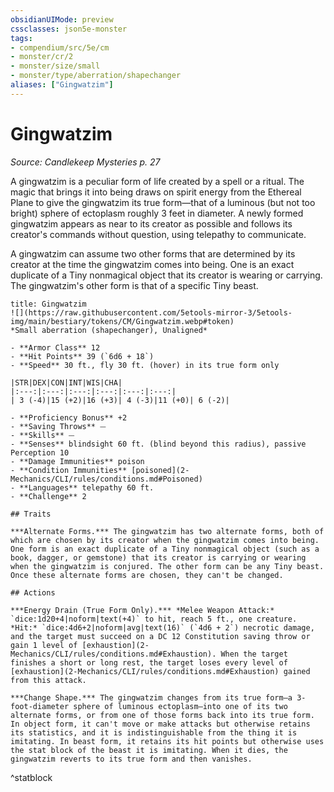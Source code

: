```yaml
---
obsidianUIMode: preview
cssclasses: json5e-monster
tags:
- compendium/src/5e/cm
- monster/cr/2
- monster/size/small
- monster/type/aberration/shapechanger
aliases: ["Gingwatzim"]
---
```

# Gingwatzim
*Source: Candlekeep Mysteries p. 27*  

A gingwatzim is a peculiar form of life created by a spell or a ritual. The magic that brings it into being draws on spirit energy from the Ethereal Plane to give the gingwatzim its true form—that of a luminous (but not too bright) sphere of ectoplasm roughly 3 feet in diameter. A newly formed gingwatzim appears as near to its creator as possible and follows its creator's commands without question, using telepathy to communicate.

A gingwatzim can assume two other forms that are determined by its creator at the time the gingwatzim comes into being. One is an exact duplicate of a Tiny nonmagical object that its creator is wearing or carrying. The gingwatzim's other form is that of a specific Tiny beast.

```ad-statblock
title: Gingwatzim
![](https://raw.githubusercontent.com/5etools-mirror-3/5etools-img/main/bestiary/tokens/CM/Gingwatzim.webp#token)
*Small aberration (shapechanger), Unaligned*

- **Armor Class** 12
- **Hit Points** 39 (`6d6 + 18`)
- **Speed** 30 ft., fly 30 ft. (hover) in its true form only

|STR|DEX|CON|INT|WIS|CHA|
|:---:|:---:|:---:|:---:|:---:|:---:|
| 3 (-4)|15 (+2)|16 (+3)| 4 (-3)|11 (+0)| 6 (-2)|

- **Proficiency Bonus** +2
- **Saving Throws** ⏤
- **Skills** ⏤
- **Senses** blindsight 60 ft. (blind beyond this radius), passive Perception 10
- **Damage Immunities** poison
- **Condition Immunities** [poisoned](2-Mechanics/CLI/rules/conditions.md#Poisoned)
- **Languages** telepathy 60 ft.
- **Challenge** 2

## Traits

***Alternate Forms.*** The gingwatzim has two alternate forms, both of which are chosen by its creator when the gingwatzim comes into being. One form is an exact duplicate of a Tiny nonmagical object (such as a book, dagger, or gemstone) that its creator is carrying or wearing when the gingwatzim is conjured. The other form can be any Tiny beast. Once these alternate forms are chosen, they can't be changed.

## Actions

***Energy Drain (True Form Only).*** *Melee Weapon Attack:* `dice:1d20+4|noform|text(+4)` to hit, reach 5 ft., one creature. *Hit:* `dice:4d6+2|noform|avg|text(16)` (`4d6 + 2`) necrotic damage, and the target must succeed on a DC 12 Constitution saving throw or gain 1 level of [exhaustion](2-Mechanics/CLI/rules/conditions.md#Exhaustion). When the target finishes a short or long rest, the target loses every level of [exhaustion](2-Mechanics/CLI/rules/conditions.md#Exhaustion) gained from this attack.

***Change Shape.*** The gingwatzim changes from its true form—a 3-foot-diameter sphere of luminous ectoplasm—into one of its two alternate forms, or from one of those forms back into its true form. In object form, it can't move or make attacks but otherwise retains its statistics, and it is indistinguishable from the thing it is imitating. In beast form, it retains its hit points but otherwise uses the stat block of the beast it is imitating. When it dies, the gingwatzim reverts to its true form and then vanishes.
```
^statblock